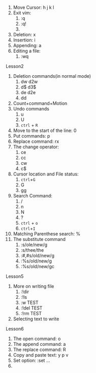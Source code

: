 1. Move Cursor: h j k l
2. Exit vim:
   1. :q
   2. :q!
   3. <Esc>
3. Deletion: x
4. Insertion: i
5. Appending: a
6. Editing a file: 
   1. :wq

Lesson2
1. Deletion commands(in normal mode)
   1. dw     d2w
   2. d$     d3$
   3. de     d2e
   4. dd
2. Count+command+Motion
3. Undo commands
   1. u
   2. U
   3. `ctrl` + `R`
4. Move to the start of the line: 0
5. Put commands: p
6. Replace command: rx
7. The change operator: 
   1. ce
   2. cc
   3. cw
   4. c$
8. Cursor location and File status:
   1. `ctrl`+`G`
   2. G
   3. gg
9. Search Command:
   1.  /
   2.  n
   3.  N
   4.  ?
   5.  `ctrl` + `o`
   6.  `ctrl`+`I`
10. Matching Parenthese search: %
11. The substitute command
    1.  :s/ole/new/g
    2.  :s/thee/the<ENTER>
    3.  :#,#s/old/new/g
    4.  :%s/old/new/g
    5.  :%s/old/new/gc

Lesson5
1. More on writing file
   1. :!dir
   2. :!ls
   3. :w TEST
   4. :!del TEST
   5. :!rm TEST
2. Selecting text to write

Lesson6
1. The open command: o
2. The append command: a
3. The replace command: R
4. Copy and paste text: y p v
5. Set option: :set ...
6. 